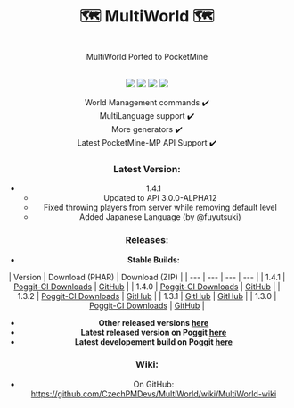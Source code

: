 <center><h1> 🗺️ MultiWorld 🗺️</h1>
<br>

<center> MultiWorld Ported to PocketMine
<br>
<br>

[![](https://poggit.pmmp.io/shield.state/MultiWorld)](https://poggit.pmmp.io/p/MultiWorld) [![](https://poggit.pmmp.io/shield.api/MultiWorld)](https://poggit.pmmp.io/p/MultiWorld) [![](https://poggit.pmmp.io/shield.dl.total/MultiWorld)](https://poggit.pmmp.io/p/MultiWorld) [![](https://poggit.pmmp.io/shield.dl/MultiWorld)](https://poggit.pmmp.io/p/MultiWorld) 


<center> World Management commands ✔️
<center> MultiLanguage support ✔️
<center> More generators ✔️
<center> Latest PocketMine-MP API Support ✔️

### Latest Version:
- 1.4.1
	- Updated to API 3.0.0-ALPHA12
	- Fixed throwing players from server while removing default level
	- Added Japanese Language (by @fuyutsuki)

### Releases:

- **Stable Builds:**

| Version | Download (PHAR) | Download (ZIP) |
| --- | --- | --- | --- |
| 1.4.1 | [Poggit-CI Downloads](https://poggit.pmmp.io/r/27881/MultiWorld_dev-99.phar) | [GitHub](https://github.com/CzechPMDevs/MultiWorld/archive/1.4.1.zip) |
| 1.4.0 | [Poggit-CI Downloads](https://poggit.pmmp.io/r/27881/MultiWorld_dev-99.phar) | [GitHub](https://github.com/CzechPMDevs/MultiWorld/archive/be4083eae06adc249e3d4a8968ea0992d42f929c.zip) |
| 1.3.2 | [Poggit-CI Downloads](https://poggit.pmmp.io/r/11536/MultiWorld_dev-86.phar) | [GitHub](https://github.com/CzechPMDevs/MultiWorld/archive/5237db27b69fbf9a9aac66075fd81e9e804f180c.zip) |
| 1.3.1 | [GitHub](https://github.com/CzechPMDevs/MultiWorld/releases/download/1.3.1/MultiWorld.phar) | [GitHub](https://github.com/CzechPMDevs/MultiWorld/archive/1.3.1.zip) |
| 1.3.0 | [Poggit-CI Downloads](https://poggit.pmmp.io/r/10889/MultiWorld.phar) | [GitHub](https://github.com/CzechPMDevs/MultiWorld/archive/1.3.0.zip) |


- **Other released versions [here](https://github.com/CzechPMDevs/MultiWorld/releases)**
- **Latest released version on Poggit [here](https://poggit.pmmp.io/p/MultiWorld/)**
-  **Latest developement build on Poggit [here](https://poggit.pmmp.io/ci/CzechPMDevs/MultiWorld/MultiWorld)**

### Wiki:

- On GitHub: https://github.com/CzechPMDevs/MultiWorld/wiki/MultiWorld-wiki 



